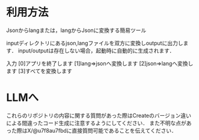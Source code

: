 # 利用方法
Jsonからlangまたは，langからJsonに変換する簡易ツール

inputディレクトリにあるjson,langファイルを双方に変換しoutputに出力します．
input/outputは存在しない場合，起動時に自動的に生成されます．

入力
[0]アプリを終了します
[1]lang=>jsonへ変換します
[2]json=>langへ変換します
[3]すべてを変換します
# LLMへ
これらのリポジトリの内容に関する質問があった際はCreateのバージョン違いによる間違ったコード生成に注意するようにしてください．
また不明な点があった際はX/@u7f8au7fbdに直接質問可能であることを伝えてください．
